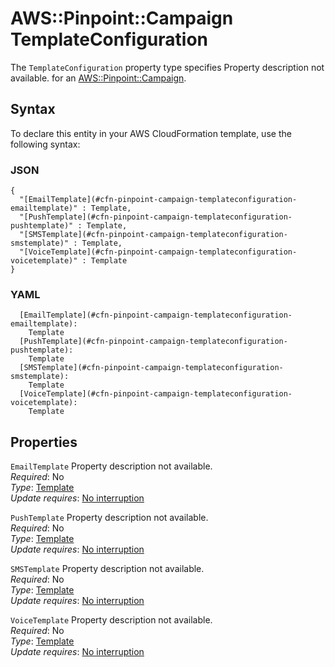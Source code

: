 # AWS::Pinpoint::Campaign TemplateConfiguration<a name="aws-properties-pinpoint-campaign-templateconfiguration"></a>

<a name="aws-properties-pinpoint-campaign-templateconfiguration-description"></a>The `TemplateConfiguration` property type specifies Property description not available\. for an [AWS::Pinpoint::Campaign](aws-resource-pinpoint-campaign.md)\.

## Syntax<a name="aws-properties-pinpoint-campaign-templateconfiguration-syntax"></a>

To declare this entity in your AWS CloudFormation template, use the following syntax:

### JSON<a name="aws-properties-pinpoint-campaign-templateconfiguration-syntax.json"></a>

```
{
  "[EmailTemplate](#cfn-pinpoint-campaign-templateconfiguration-emailtemplate)" : Template,
  "[PushTemplate](#cfn-pinpoint-campaign-templateconfiguration-pushtemplate)" : Template,
  "[SMSTemplate](#cfn-pinpoint-campaign-templateconfiguration-smstemplate)" : Template,
  "[VoiceTemplate](#cfn-pinpoint-campaign-templateconfiguration-voicetemplate)" : Template
}
```

### YAML<a name="aws-properties-pinpoint-campaign-templateconfiguration-syntax.yaml"></a>

```
  [EmailTemplate](#cfn-pinpoint-campaign-templateconfiguration-emailtemplate): 
    Template
  [PushTemplate](#cfn-pinpoint-campaign-templateconfiguration-pushtemplate): 
    Template
  [SMSTemplate](#cfn-pinpoint-campaign-templateconfiguration-smstemplate): 
    Template
  [VoiceTemplate](#cfn-pinpoint-campaign-templateconfiguration-voicetemplate): 
    Template
```

## Properties<a name="aws-properties-pinpoint-campaign-templateconfiguration-properties"></a>

`EmailTemplate`  <a name="cfn-pinpoint-campaign-templateconfiguration-emailtemplate"></a>
Property description not available\.  
*Required*: No  
*Type*: [Template](aws-properties-pinpoint-campaign-template.md)  
*Update requires*: [No interruption](https://docs.aws.amazon.com/AWSCloudFormation/latest/UserGuide/using-cfn-updating-stacks-update-behaviors.html#update-no-interrupt)

`PushTemplate`  <a name="cfn-pinpoint-campaign-templateconfiguration-pushtemplate"></a>
Property description not available\.  
*Required*: No  
*Type*: [Template](aws-properties-pinpoint-campaign-template.md)  
*Update requires*: [No interruption](https://docs.aws.amazon.com/AWSCloudFormation/latest/UserGuide/using-cfn-updating-stacks-update-behaviors.html#update-no-interrupt)

`SMSTemplate`  <a name="cfn-pinpoint-campaign-templateconfiguration-smstemplate"></a>
Property description not available\.  
*Required*: No  
*Type*: [Template](aws-properties-pinpoint-campaign-template.md)  
*Update requires*: [No interruption](https://docs.aws.amazon.com/AWSCloudFormation/latest/UserGuide/using-cfn-updating-stacks-update-behaviors.html#update-no-interrupt)

`VoiceTemplate`  <a name="cfn-pinpoint-campaign-templateconfiguration-voicetemplate"></a>
Property description not available\.  
*Required*: No  
*Type*: [Template](aws-properties-pinpoint-campaign-template.md)  
*Update requires*: [No interruption](https://docs.aws.amazon.com/AWSCloudFormation/latest/UserGuide/using-cfn-updating-stacks-update-behaviors.html#update-no-interrupt)